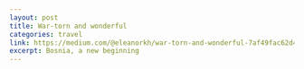 ```yaml
---
layout: post
title: War-torn and wonderful
categories: travel
link: https://medium.com/@eleanorkh/war-torn-and-wonderful-7af49fac62d4
excerpt: Bosnia, a new beginning
---
```

